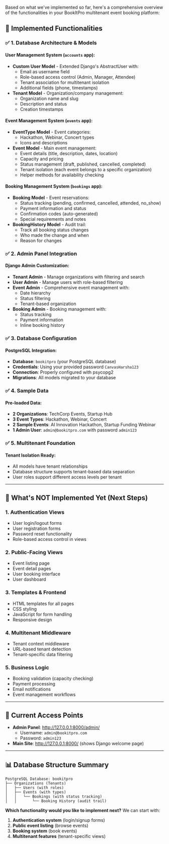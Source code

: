 Based on what we've implemented so far, here's a comprehensive overview of the functionalities in your BookItPro multitenant event booking platform:

## 🎯 **Implemented Functionalities**

### ✅ **1. Database Architecture & Models**

#### **User Management System (`accounts` app):**
- **Custom User Model** - Extended Django's AbstractUser with:
  - Email as username field
  - Role-based access control (Admin, Manager, Attendee)
  - Tenant association for multitenant isolation
  - Additional fields (phone, timestamps)
- **Tenant Model** - Organization/company management:
  - Organization name and slug
  - Description and status
  - Creation timestamps

#### **Event Management System (`events` app):**
- **EventType Model** - Event categories:
  - Hackathon, Webinar, Concert types
  - Icons and descriptions
- **Event Model** - Main event management:
  - Event details (title, description, dates, location)
  - Capacity and pricing
  - Status management (draft, published, cancelled, completed)
  - Tenant isolation (each event belongs to a specific organization)
  - Helper methods for availability checking

#### **Booking Management System (`bookings` app):**
- **Booking Model** - Event reservations:
  - Status tracking (pending, confirmed, cancelled, attended, no_show)
  - Payment information and status
  - Confirmation codes (auto-generated)
  - Special requirements and notes
- **BookingHistory Model** - Audit trail:
  - Track all booking status changes
  - Who made the change and when
  - Reason for changes

### ✅ **2. Admin Panel Integration**

#### **Django Admin Customization:**
- **Tenant Admin** - Manage organizations with filtering and search
- **User Admin** - Manage users with role-based filtering
- **Event Admin** - Comprehensive event management with:
  - Date hierarchy
  - Status filtering
  - Tenant-based organization
- **Booking Admin** - Booking management with:
  - Status tracking
  - Payment information
  - Inline booking history

### ✅ **3. Database Configuration**

#### **PostgreSQL Integration:**
- **Database**: `bookitpro` (your PostgreSQL database)
- **Credentials**: Using your provided password `CanvasHarsha123`
- **Connection**: Properly configured with psycopg2
- **Migrations**: All models migrated to your database

### ✅ **4. Sample Data**

#### **Pre-loaded Data:**
- **2 Organizations**: TechCorp Events, Startup Hub
- **3 Event Types**: Hackathon, Webinar, Concert
- **2 Sample Events**: AI Innovation Hackathon, Startup Funding Webinar
- **1 Admin User**: `admin@bookitpro.com` with password `admin123`

### ✅ **5. Multitenant Foundation**

#### **Tenant Isolation Ready:**
- All models have tenant relationships
- Database structure supports tenant-based data separation
- User roles support different access levels per tenant

---

## 🚧 **What's NOT Implemented Yet (Next Steps)**

### **1. Authentication Views**
- User login/logout forms
- User registration forms
- Password reset functionality
- Role-based access control in views

### **2. Public-Facing Views**
- Event listing page
- Event detail pages
- User booking interface
- User dashboard

### **3. Templates & Frontend**
- HTML templates for all pages
- CSS styling
- JavaScript for form handling
- Responsive design

### **4. Multitenant Middleware**
- Tenant context middleware
- URL-based tenant detection
- Tenant-specific data filtering

### **5. Business Logic**
- Booking validation (capacity checking)
- Payment processing
- Email notifications
- Event management workflows

---

## 🔗 **Current Access Points**

- **Admin Panel**: http://127.0.0.1:8000/admin/
  - Username: `admin@bookitpro.com`
  - Password: `admin123`
- **Main Site**: http://127.0.0.1:8000/ (shows Django welcome page)

---

## 📊 **Database Structure Summary**

```
PostgreSQL Database: bookitpro
├── Organizations (Tenants)
│   ├── Users (with roles)
│   ├── Events (with types)
│   │   └── Bookings (with status tracking)
│   │       └── Booking History (audit trail)
```

**Which functionality would you like to implement next?** We can start with:
1. **Authentication system** (login/signup forms)
2. **Public event listing** (browse events)
3. **Booking system** (book events)
4. **Multitenant features** (tenant-specific views)
